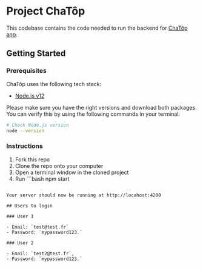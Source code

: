 # Project ChaTôp

This codebase contains the code needed to run the backend for [ChaTôp app](https://github.com/Emiliengrbn/ChaTop-Back).

## Getting Started

### Prerequisites

ChaTôp uses the following tech stack:

- [Node.js v12](https://nodejs.org/en/)

Please make sure you have the right versions and download both packages. You can verify this by using the following commands in your terminal:

```bash
# Check Node.js version
node --version
```

### Instructions

1. Fork this repo
1. Clone the repo onto your computer
1. Open a terminal window in the cloned project
1. Run ```bash
   npm start

```

Your server should now be running at http://locahost:4200

## Users to login

### User 1

- Email: `test@test.fr`
- Password: `mypassword123.`

### User 2

- Email: `test2@test.fr`,
- Password: `mypassword123.`
```
